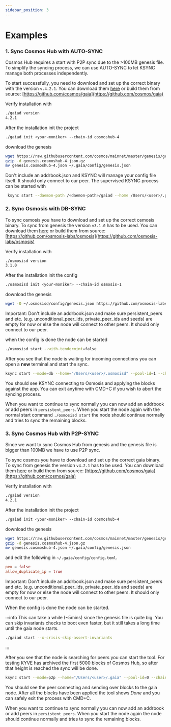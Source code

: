 ```yaml
---
sidebar_position: 3
---
```


# Examples

### 1. Sync Cosmos Hub with AUTO-SYNC

Cosmos Hub requires a start with P2P sync due to the >100MB genesis file.
To simplify the syncing process, we can use AUTO-SYNC to let KSYNC manage both processes independently.

To start successfully, you need to download and set up the correct binary with the version `v.4.2.1`. You can download them [here](https://github.com/cosmos/gaia/releases/tag/v4.2.1) or build them from source:
[https://github.com/cosmos/gaia](https://github.com/cosmos/gaia)

Verify installation with

```bash
./gaiad version
4.2.1
```

After the installation init the project

```bash
./gaiad init <your-moniker> --chain-id cosmoshub-4
```

download the genesis

```bash
wget https://raw.githubusercontent.com/cosmos/mainnet/master/genesis/genesis.cosmoshub-4.json.gz
gzip -d genesis.cosmoshub-4.json.gz
mv genesis.cosmoshub-4.json ~/.gaia/config/genesis.json
```

Don't include an addrbook.json and KSYNC will manage your config file itself.
It should only connect to our peer. The supervised KSYNC process can be started with

```bash
 ksync start --daemon-path /<daemon-path>/gaiad --home /Users/<user>/.gaia --pool-id 0 --chain-id=kyve-1
```

### 2. Sync Osmosis with DB-SYNC

To sync osmosis you have to download and set up the correct osmosis binary. To sync from genesis the version `v3.1.0` has
to be used. You can download them [here](https://github.com/osmosis-labs/osmosis/releases/tag/v3.1.0) or build them from source: [https://github.com/osmosis-labs/osmosis](https://github.com/osmosis-labs/osmosis)

Verify installation with

```bash
./osmosisd version
3.1.0
```

After the installation init the config

```bash
./osmosisd init <your-moniker> --chain-id osmosis-1
```

download the genesis

```bash
wget -O ~/.osmosisd/config/genesis.json https://github.com/osmosis-labs/networks/raw/main/osmosis-1/genesis.json
```

Important: Don't include an addrbook.json and make sure persistent_peers and etc. (e.g. unconditional_peer_ids, private_peer_ids
and seeds) are empty for now or else the node will connect to other peers. It should only connect to our peer.

when the config is done the node can be started

```bash
./osmosisd start --with-tendermint=false
```

After you see that the node is waiting for incoming connections you can open a **new** terminal and start
the sync.

```bash
ksync start --mode=db --home="/Users/<user>/.osmosisd" --pool-id=1 --chain-id=kyve-1
```

You should see KSYNC connecting to Osmosis and applying the blocks against the app. You can exit anytime with CMD+C
if you wish to abort the syncing process.

When you want to continue to sync normally you can now add an addrbook or add peers in `persistent_peers`. When you start
the node again with the normal start command `./osmosisd start` the node should continue normally and tries to sync the remaining blocks.

### 3. Sync Cosmos Hub with P2P-SYNC

Since we want to sync Cosmos Hub from genesis and the genesis file is bigger than 100MB we have to use P2P sync.

To sync cosmos you have to download and set up the correct gaia binary. To sync from genesis the version `v4.2.1` has
to be used. You can download them [here](https://github.com/cosmos/gaia/releases/tag/v4.2.1) or build them from source:
[https://github.com/cosmos/gaia](https://github.com/cosmos/gaia)

Verify installation with

```bash
./gaiad version
4.2.1
```

After the installation init the project

```bash
./gaiad init <your-moniker> --chain-id cosmoshub-4
```

download the genesis

```bash
wget https://raw.githubusercontent.com/cosmos/mainnet/master/genesis/genesis.cosmoshub-4.json.gz
gzip -d genesis.cosmoshub-4.json.gz
mv genesis.cosmoshub-4.json ~/.gaia/config/genesis.json
```

and edit the following in `~/.gaia/config/config.toml`.

```toml
pex = false
allow_duplicate_ip = true
```

Important: Don't include an addrbook.json and make sure persistent_peers and etc. (e.g. unconditional_peer_ids, private_peer_ids
and seeds) are empty for now or else the node will connect to other peers. It should only connect to our peer.

When the config is done the node can be started.

:::info
This can take a while (~5mins) since the genesis file is
quite big. You can skip invariants checks to boot even faster, but it still takes a long time until the gaia node starts.

```bash
./gaiad start --x-crisis-skip-assert-invariants
```

:::

After you see that the node is searching for peers you can start the tool. For testing KYVE has archived the first
5000 blocks of Cosmos Hub, so after that height is reached the sync will be done.

```bash
ksync start --mode=p2p --home="/Users/<user>/.gaia" --pool-id=0 --chain-id=kyve-1
```

You should see the peer connecting and sending over blocks to the gaia node. After all the blocks have been applied
the tool shows _Done_ and you can safely exit the process with CMD+C.

When you want to continue to sync normally you can now add an addrbook or add peers in `persistent_peers`.
When you start the node again the node should continue normally and tries to sync the remaining blocks.
